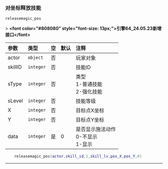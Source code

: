 ### 对坐标释放技能

`releasemagic_pos`

&gt; **&lt;font color="#808080" style="font-size: 13px;"&gt;引擎64_24.05.23新增接口&lt;/font&gt;**

| 参数    | 类型      | 空   | 默认 | 注释                                   |
| :------ | :-------- | :--- | :--- | :------------------------------------- |
| actor   | `object`  | 否   |      | 玩家对象                               |
| skillID | `integer` | 否   |      | 技能ID                                 |
| sType   | `integer` | 否   |      | 类型<br />1-普通技能<br />2-强化技能       |
| sLevel  | `integer` | 否   |      | 技能等级                               |
| X       | `integer` | 否   |      | 目标点X坐标                            |
| Y       | `integer` | 否   |      | 目标点Y坐标                            |
| data    | `integer` | 是   | 0    | 是否显示施法动作<br />0-不显示<br />1-显示 |
```lua
    releasemagic_pos(actor,skill_id,1,skill_lv,pos_X,pos_Y,0)
```

------------

